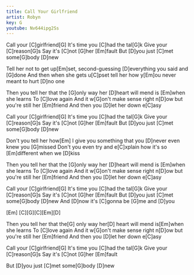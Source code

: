 ```yaml
---
title: Call Your Girlfriend
artist: Robyn
key: G
youtube: Nv644ipg2Ss
---
```


Call your [C]girlfriend[G]
It's time you [C]had the tal[G]k
Give your [C]reason[G]s
Say it's [C]not [G]her [Em]fault
But [D]you just [C]met some[G]body [D]new

Tell her not to get up[Em]set, second-guessing [D]everything you said and [G]done
And then when she gets u[C]pset tell her how y[Em]ou never meant to hurt [D]no one

Then you tell her that the [G]only way her [D]heart will mend is [Em]when she learns
To [C]love again
And it w[G]on't make sense right n[D]ow but you're still her [Em]friend
And then you [D]let her down e[C]asy

Call your [C]girlfriend[G]
It's time you [C]had the tal[G]k
Give your [C]reason[G]s
Say it's [C]not [G]her [Em]fault
But [D]you just [C]met some[G]body [D]new

Don't you tell her how[Em] I give you something that you [D]never even knew you [G]missed
Don't you even try and e[C]xplain how it's so [Em]different when we [D]kiss

Then you tell her that the [G]only way her [D]heart will mend is [Em]when she learns
To [C]love again
And it w[G]on't make sense right n[D]ow but you're still her [Em]friend
And then you [D]let her down e[C]asy

Call your [C]girlfriend[G]
It's time you [C]had the tal[G]k
Give your [C]reason[G]s
Say it's [C]not [G]her [Em]fault
But [D]you just [C]met some[G]body [D]new
And [D]now it's [C]gonna be [G]me and [D]you

[Em] [C][G][C][Em][D]

Then you tell her that the[G] only way her[D] heart will mend is[Em]when she learns
To [C]love again
And it w[G]on't make sense right n[D]ow but you're still her [Em]friend
And then you [D]let her down e[C]asy

Call your [C]girlfriend[G]
It's time you [C]had the tal[G]k
Give your [C]reason[G]s
Say it's [C]not [G]her [Em]fault

But [D]you just [C]met some[G]body [D]new
